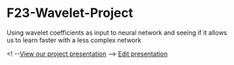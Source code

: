 # F23-Wavelet-Project
Using wavelet coefficients as input to neural network and seeing if it allows us to learn faster with a less complex network

<! --[View our project presentation](https://abysse8.github.io/F23-Wavelet-Project/) -->
[Edit presentation](https://docs.google.com/presentation/d/1NAYrsHRFQoc5hbt5T9aoKpgtkmtgzNnr4AvBFyoEXCM/edit?usp=sharing)
